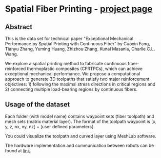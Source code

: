 # Spatial Fiber Printing - [project page](https://guoxinfang.github.io/SpatialFiberPrinting)

## Abstract
This is the data set for technical paper "Exceptional Mechanical Performance by Spatial Printing with Continuous Fiber" by Guoxin Fang, Tianyu Zhang, Yuming Huang, Zhizhou Zhang, Kunal Masania, Charlie C.L. Wang.

We explore a spatial printing method to fabricate continuous fiber-reinforced thermoplastic composites (CFRTPCs), which can achieve exceptional mechanical performance. We propose a computational approach to generate 3D toolpaths that satisfy two major reinforcement objectives: 1) following the maximal stress directions in critical regions and 2) connecting multiple load-bearing regions by continuous fibers.

## Usage of the dataset

Each folder (with model name) contains waypoint sets (fiber toolpath) and mesh sets (matrix material layer). The format of the toolpath waypoint is [x, y, z, nx, ny, nz] + [user defined parameters].

You could visualize the toolpath and curved layer using MeshLab software.

The hardware implementation and communication between robots can be found at [link](https://github.com/yuminghuang1995/Hardware_support_for_Curved_RoboFDM).
